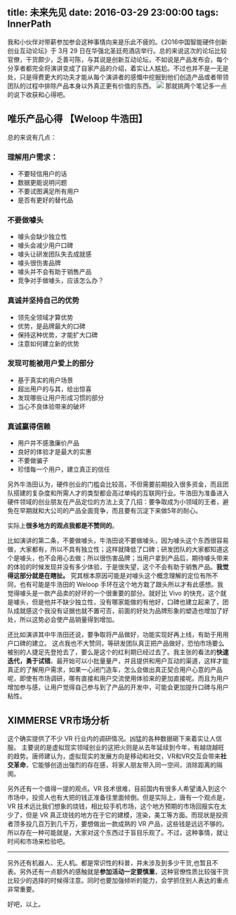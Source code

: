 title:  未来先见
date: 2016-03-29 23:00:00
tags: InnerPath
---

我和小伙伴对带薪参加参会这种事情向来是乐此不疲的。《2016中国智能硬件创新创业互动论坛》于 3月 29 日在华强北圣廷苑酒店举行。总的来说这次的论坛比较官僚，干货颇少，乏善可陈，与其说是创新互动论坛，不如说是产品发布会，每个分享者都完全将演讲变成了自家产品的介绍，着实让人尴尬。不过也并不是一无是处，只是得费更大的功夫才能从每个演讲者的感慨中挖掘到他们创造产品或者带领团队的过程中排除产品本身以外真正更有价值的东西。
![](http://ww2.sinaimg.cn/large/ba061518gw1f2m0pgtvbzj20f209w40c.jpg)
那就挑两个笔记多一点的说下收获和心得吧。

## 唯乐产品心得 【Weloop 牛浩田】

总的来说有几点：

### 理解用户需求：
* 不要轻信用户的话
* 数据更能说明问题
* 不要试图满足所有用户
* 是否有更好的替代品

### 不要做噱头
* 噱头会缺少独立性
* 噱头会减少用户口碑
* 噱头让研发团队失去成就感
* 噱头很伤害品牌
* 噱头并不会有助于销售产品
* 竞争对手做噱头，应该怎么办？

### 真诚并坚持自己的优势
* 领先全领域才算优势
* 优势，是品牌最大的口碑
* 保持这种优势，才能扩大口碑
* 注意如何建立新的优势

### 发现可能被用户爱上的部分
* 基于真实的用户场景
* 超出用户的与其，给出惊喜
* 发现哪些让用户形成习惯的部分
* 当心不良体验带来的破坏

### 真诚赢得信赖
* 用户并不感激廉价产品
* 良好的体验才是最大的实惠
* 不要做骗子
* 珍惜每一个用户，建立真正的信任

另外牛浩田认为，硬件创业的门槛会比较高，不但需要前期投入很多资金，而且团队搭建的复杂度和所需人才的类型都会高过单纯的互联网行业。牛浩田为准备进入硬件领域的创业朋友在产品定位的方法上支了几招：要争取成为小领域的王者，避免在早期就和大公司的产品全面竞争，而且要有沉淀下来做5年的耐心。

实际上**很多地方的观点我都是不赞同的**。

比如演讲的第二条，不要做噱头，牛浩田说不要做噱头，因为噱头这个东西很容易做，大家都有，所以不具有独立性；这样就降低了口碑；研发团队的大家都知道这个是噱头，也不会用心去做；所以很伤害品牌；当用户拿到产品后，期待噱头带来的体验的时候发现并没有多少体验，于是很失望，这个不会有助于销售产品。**我觉得这部分就是在瞎扯。** 究其根本原因可能是对噱头这个概念理解的定位有所不同，也有可能是牛浩田的 Weloop 手环在这个地方栽了跟头所以才有此感想。我觉得噱头是一款产品卖的好坏的一个很重要的部分。就好比 Vivo 的快充，这个就是噱头，但是他并不缺少独立性，没有哪家能做的有他好，口碑也建立起来了，团队成就感这个我没有证据也就不置可否，前面的好处为品牌形象的塑造也增加了好处，所以这势必会使产品销量得到增加。


还比如演讲其中牛浩田还说，要争取将产品做好，功能实现好再上线，有助于用用户口碑的建立。
这点我也不大赞同，等研发团队真正把产品做好，恐怕市场要么被别的人捷足先登抢去了，要么是这个的红利期已经过去了。我主张的看法的**快速迭代，勇于试错**。最开始可以小批量量产，并且提供和用户互动的渠道，这样才能真正的了解用户需求，如果一心闭门造车，怎么会做出真正契合用户心意的产品呢，即使有市场调研，哪有直接和用户交流使用体验来的更加直接呢。而且为用户增加参与感，让用户觉得自己参与到了产品的开发中，可能会更加提升口碑与用户粘性。

## XIMMERSE VR市场分析
这个确实提供了不少 VR 行业内的调研情况。凶猛的各种数据砸下来着实让人信服。
主要说的是虚拟现实领域创业的这把火则是从去年延续到今年，有越烧越旺的趋势。唐师建认为，虚拟现实的发展方向是移动和社交，VR和VR交互会带来**社交革命**，它能够创造出强烈的存在感，将家人朋友带入同一空间，消除距离的隔阂。

另外还有一个值得一提的观点。VR 技术很难，目前国内有很多人希望涌入到这个市场中，投资人也有大把的钱正准备往里面倾倒。但是实际上，唐有一个观点是，VR 技术远比我们想象的烧钱，相比较手机市场，这个地方预期的市场回报实在太少了，但是 VR 真正烧钱的地方在于它的建模，渲染，美工等方面。而现状是投资者顶多投几百万到几千万，要想做出一款成熟的 VR 产品，这些钱是远远不够的。所以存在一种可能就是，大家对这个东西过于盲目乐观了。不过，这种事情，就让时间和市场来检验吧。

---

另外还有机器人、无人机。都是常识性的科普，并未涉及到多少干货,也暂且不表。另外还有一点额外的感触就是**参加活动一定要慎重**，这种官僚性质比较强干货比较少的选择的时候得注意。同时也要加强倾听的能力，会学抓住别人表达的重点非常重要。

好吧，以上。
